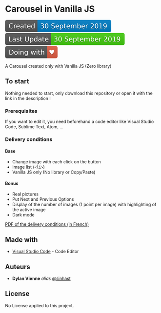 # Carousel in Vanilla JS

![Creation date of this repo](assets/images/readme/createdDate.svg) ![Last update of the repo](assets/images/readme/lastUpdate.svg) ![Doing with love](assets/images/readme/doingWithLove.svg)

A Carousel created only with Vanilla JS (Zero library)

## To start

Nothing needed to start, only download this repository or open it with the link in the description !

### Prerequisites

If you want to edit it, you need beforehand a code editor like Visual Studio Code, Sublime Text, Atom, ...

### Delivery conditions

#### Base

* Change image with each click on the button
* Image list (```<li>```)
* Vanilla JS only (No library or Copy/Paste)

#### Bonus

* Real pictures
* Put Next and Previous Options
* Display of the number of images (1 point per image) with highlighting of the active image
* Dark mode

[PDF of the delivery conditions (in French)](https://github.com/yes-we-web/livraisonsolo/blob/master/livraison-solo-05.pdf)

## Made with

* [Visual Studio Code](https://code.visualstudio.com) - Code Editor

## Auteurs

* **Dylan Vienne** _alias_ [@sinhast](https://github.com/sinhast?tab=repositories)

## License

No License applied to this project.
